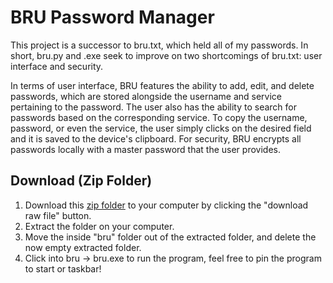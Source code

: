 # BRU Password Manager
This project is a successor to bru.txt, which held all of my passwords. In short, bru.py and .exe seek to improve on two shortcomings of bru.txt: user interface and security.

In terms of user interface, BRU features the ability to add, edit, and delete passwords, which are stored alongside the username and service pertaining to the password. The user also has the ability to search for passwords based on the corresponding service. To copy the username, password, or even the service, the user simply clicks on the desired field and it is saved to the device's clipboard. For security, BRU encrypts all passwords locally with a master password that the user provides.

## Download (Zip Folder)
1. Download this [zip folder](bru.zip) to your computer by clicking the "download raw file" button.
2. Extract the folder on your computer.
3. Move the inside "bru" folder out of the extracted folder, and delete the now empty extracted folder.
5. Click into bru &rarr; bru.exe to run the program, feel free to pin the program to start or taskbar!
